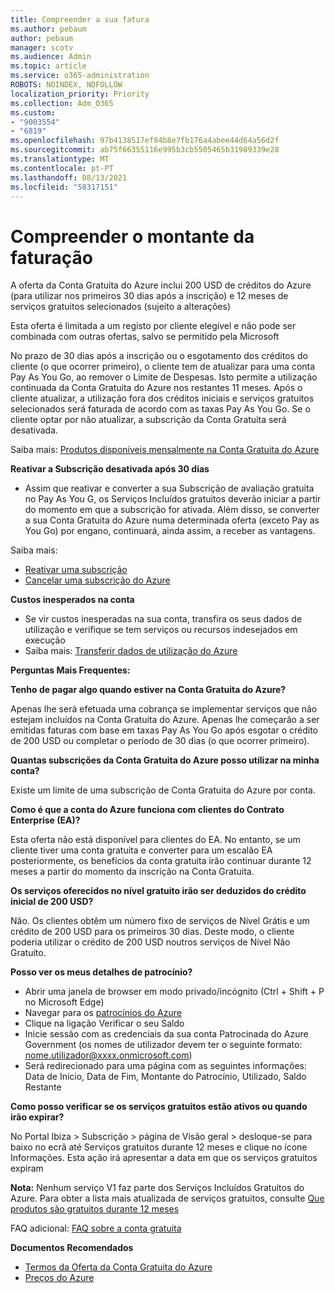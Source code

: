 ```yaml
---
title: Compreender a sua fatura
ms.author: pebaum
author: pebaum
manager: scotv
ms.audience: Admin
ms.topic: article
ms.service: o365-administration
ROBOTS: NOINDEX, NOFOLLOW
localization_priority: Priority
ms.collection: Adm_O365
ms.custom:
- "9003554"
- "6819"
ms.openlocfilehash: 97b4138517ef84b8e7fb176a4abee44d64a56d2f
ms.sourcegitcommit: ab75f66355116e995b3cb5505465b31989339e28
ms.translationtype: MT
ms.contentlocale: pt-PT
ms.lasthandoff: 08/13/2021
ms.locfileid: "58317151"
---
```

# <a name="understand-billing-amount"></a>Compreender o montante da faturação

A oferta da Conta Gratuita do Azure inclui 200 USD de créditos do Azure (para utilizar nos primeiros 30 dias após a inscrição) e 12 meses de serviços gratuitos selecionados (sujeito a alterações)

Esta oferta é limitada a um registo por cliente elegível e não pode ser combinada com outras ofertas, salvo se permitido pela Microsoft

No prazo de 30 dias após a inscrição ou o esgotamento dos créditos do cliente (o que ocorrer primeiro), o cliente tem de atualizar para uma conta Pay As You Go, ao remover o Limite de Despesas. Isto permite a utilização continuada da Conta Gratuita do Azure nos restantes 11 meses. Após o cliente atualizar, a utilização fora dos créditos iniciais e serviços gratuitos selecionados será faturada de acordo com as taxas Pay As You Go. Se o cliente optar por não atualizar, a subscrição da Conta Gratuita será desativada.

Saiba mais: [Produtos disponíveis mensalmente na Conta Gratuita do Azure](https://azure.microsoft.com/free/free-account-faq/)

**Reativar a Subscrição desativada após 30 dias**

- Assim que reativar e converter a sua Subscrição de avaliação gratuita no Pay As You G, os Serviços Incluídos gratuitos deverão iniciar a partir do momento em que a subscrição for ativada. Além disso, se converter a sua Conta Gratuita do Azure numa determinada oferta (exceto Pay as You Go) por engano, continuará, ainda assim, a receber as vantagens.

Saiba mais: 
- [Reativar uma subscrição](https://docs.microsoft.com/azure/billing/billing-subscription-become-disable?WT.mc_id=Portal-Microsoft_Azure_Support)
- [Cancelar uma subscrição do Azure](https://docs.microsoft.com/azure/billing/billing-how-to-cancel-azure-subscription?WT.mc_id=Portal-Microsoft_Azure_Support)

**Custos inesperados na conta**

- Se vir custos inesperadas na sua conta, transfira os seus dados de utilização e verifique se tem serviços ou recursos indesejados em execução
- Saiba mais: [Transferir dados de utilização do Azure](https://docs.microsoft.com/azure/billing/billing-download-azure-invoice-daily-usage-date?WT.mc_id=Portal-Microsoft_Azure_Support#download-usage)

**Perguntas Mais Frequentes:**

**Tenho de pagar algo quando estiver na Conta Gratuita do Azure?**

Apenas lhe será efetuada uma cobrança se implementar serviços que não estejam incluídos na Conta Gratuita do Azure. Apenas lhe começarão a ser emitidas faturas com base em taxas Pay As You Go após esgotar o crédito de 200 USD ou completar o período de 30 dias (o que ocorrer primeiro).

**Quantas subscrições da Conta Gratuita do Azure posso utilizar na minha conta?**  

Existe um limite de uma subscrição de Conta Gratuita do Azure por conta.

**Como é que a conta do Azure funciona com clientes do Contrato Enterprise (EA)?**  

Esta oferta não está disponível para clientes do EA. No entanto, se um cliente tiver uma conta gratuita e converter para um escalão EA posteriormente, os benefícios da conta gratuita irão continuar durante 12 meses a partir do momento da inscrição na Conta Gratuita.

**Os serviços oferecidos no nível gratuito irão ser deduzidos do crédito inicial de 200 USD?**  

Não. Os clientes obtêm um número fixo de serviços de Nível Grátis e um crédito de 200 USD para os primeiros 30 dias. Deste modo, o cliente poderia utilizar o crédito de 200 USD noutros serviços de Nível Não Gratuito.

**Posso ver os meus detalhes de patrocínio?**

- Abrir uma janela de browser em modo privado/incógnito (Ctrl + Shift + P no Microsoft Edge)
- Navegar para os [patrocínios do Azure](http://www.microsoftazuresponsorships.com/)
- Clique na ligação Verificar o seu Saldo
- Inicie sessão com as credenciais da sua conta Patrocinada do Azure Government (os nomes de utilizador devem ter o seguinte formato: nome.utilizador@xxxx.onmicrosoft.com)
- Será redirecionado para uma página com as seguintes informações: Data de Início, Data de Fim, Montante do Patrocínio, Utilizado, Saldo Restante

**Como posso verificar se os serviços gratuitos estão ativos ou quando irão expirar?**

No Portal Ibiza > Subscrição > página de Visão geral > desloque-se para baixo no ecrã até Serviços gratuitos durante 12 meses e clique no ícone Informações. Esta ação irá apresentar a data em que os serviços gratuitos expiram

**Nota:** Nenhum serviço V1 faz parte dos Serviços Incluídos Gratuitos do Azure. Para obter a lista mais atualizada de serviços gratuitos, consulte [Que produtos são gratuitos durante 12 meses](http://www.microsoftazuresponsorships.com/)

FAQ adicional: [FAQ sobre a conta gratuita](https://azure.microsoft.com/free/free-account-faq/)

**Documentos Recomendados**

- [Termos da Oferta da Conta Gratuita do Azure](https://azure.microsoft.com/offers/ms-azr-0044p/)
- [Preços do Azure](https://azure.microsoft.com/pricing/)